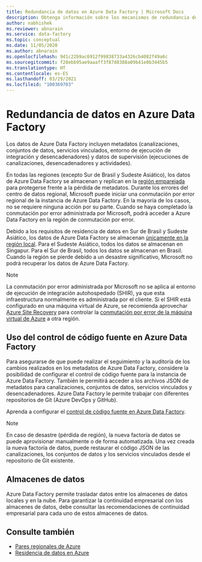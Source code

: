 ```yaml
---
title: Redundancia de datos en Azure Data Factory | Microsoft Docs
description: Obtenga información sobre los mecanismos de redundancia de metadatos en Azure Data Factory.
author: nabhishek
ms.reviewer: abnarain
ms.service: data-factory
ms.topic: conceptual
ms.date: 11/05/2020
ms.author: abnarain
ms.openlocfilehash: 9d1c22b9ac6912f99838733a4326cb4082f49a6c
ms.sourcegitcommit: f28ebb95ae9aaaff3f87d8388a09b41e0b3445b5
ms.translationtype: HT
ms.contentlocale: es-ES
ms.lasthandoff: 03/29/2021
ms.locfileid: "100369703"
---
```

# <a name="azure-data-factory-data-redundancy"></a>**Redundancia de datos en Azure Data Factory**

Los datos de Azure Data Factory incluyen metadatos (canalizaciones, conjuntos de datos, servicios vinculados, entorno de ejecución de integración y desencadenadores) y datos de supervisión (ejecuciones de canalizaciones, desencadenadores y actividades). 

En todas las regiones (excepto Sur de Brasil y Sudeste Asiático), los datos de Azure Data Factory se almacenan y replican en la [región emparejada](../best-practices-availability-paired-regions.md#azure-regional-pairs) para protegerse frente a la pérdida de metadatos. Durante los errores del centro de datos regional, Microsoft puede iniciar una conmutación por error regional de la instancia de Azure Data Factory. En la mayoría de los casos, no se requiere ninguna acción por su parte. Cuando se haya completado la conmutación por error administrada por Microsoft, podrá acceder a Azure Data Factory en la región de conmutación por error. 

Debido a los requisitos de residencia de datos en Sur de Brasil y Sudeste Asiático, los datos de Azure Data Factory se almacenan [únicamente en la región local](../storage/common/storage-redundancy.md#locally-redundant-storage). Para el Sudeste Asiático, todos los datos se almacenan en Singapur. Para el Sur de Brasil, todos los datos se almacenan en Brasil. Cuando la región se pierde debido a un desastre significativo, Microsoft no podrá recuperar los datos de Azure Data Factory.  

> [!NOTE]
> La conmutación por error administrada por Microsoft no se aplica al entorno de ejecución de integración autohospedado (SHIR), ya que esta infraestructura normalmente es administrada por el cliente. Si el SHIR está configurado en una máquina virtual de Azure, se recomienda aprovechar [Azure Site Recovery](../site-recovery/site-recovery-overview.md) para controlar la [conmutación por error de la máquina virtual de Azure](../site-recovery/azure-to-azure-architecture.md) a otra región.



## <a name="using-source-control-in-azure-data-factory"></a>**Uso del control de código fuente en Azure Data Factory**

Para asegurarse de que puede realizar el seguimiento y la auditoría de los cambios realizados en los metadatos de Azure Data Factory, considere la posibilidad de configurar el control de código fuente para la instancia de Azure Data Factory. También le permitirá acceder a los archivos JSON de metadatos para canalizaciones, conjuntos de datos, servicios vinculados y desencadenadores. Azure Data Factory le permite trabajar con diferentes repositorios de Git (Azure DevOps y GitHub). 

 Aprenda a configurar el [control de código fuente en Azure Data Factory](./source-control.md). 

> [!NOTE]
> En caso de desastre (pérdida de región), la nueva factoría de datos se puede aprovisionar manualmente o de forma automatizada. Una vez creada la nueva factoría de datos, puede restaurar el código JSON de las canalizaciones, los conjuntos de datos y los servicios vinculados desde el repositorio de Git existente. 



## <a name="data-stores"></a>**Almacenes de datos**

Azure Data Factory permite trasladar datos entre los almacenes de datos locales y en la nube. Para garantizar la continuidad empresarial con los almacenes de datos, debe consultar las recomendaciones de continuidad empresarial para cada uno de estos almacenes de datos. 

 

## <a name="see-also"></a>Consulte también

- [Pares regionales de Azure](../best-practices-availability-paired-regions.md)
- [Residencia de datos en Azure](https://azure.microsoft.com/global-infrastructure/data-residency/)